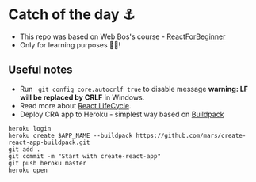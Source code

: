 # Catch of the day ⚓️

- This repo was based on Web Bos's course - [ReactForBeginner](https://reactforbeginners.com/)
- Only for learning purposes 🙏🏻! 

## Useful notes

- Run ` git config core.autocrlf true` to disable message **warning: LF will be replaced by CRLF** in Windows.
- Read more about [React LifeCycle](https://reactjs.org/docs/state-and-lifecycle.html).
- Deploy CRA app to Heroku - simplest way based on [Buildpack](https://github.com/mars/create-react-app-buildpack)
```
heroku login
heroku create $APP_NAME --buildpack https://github.com/mars/create-react-app-buildpack.git
git add .
git commit -m "Start with create-react-app"
git push heroku master
heroku open
```